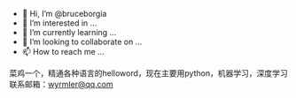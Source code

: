 - 👋 Hi, I’m @bruceborgia
- 👀 I’m interested in ...
- 🌱 I’m currently learning ...
- 💞️ I’m looking to collaborate on ...
- 📫 How to reach me ...

<!---
bruceborgia/bruceborgia is a ✨ special ✨ repository because its `README.md` (this file) appears on your GitHub profile.
You can click the Preview link to take a look at your changes.
--->

菜鸡一个，精通各种语言的helloword，现在主要用python，机器学习，深度学习
联系邮箱：wyrmler@qq.com
